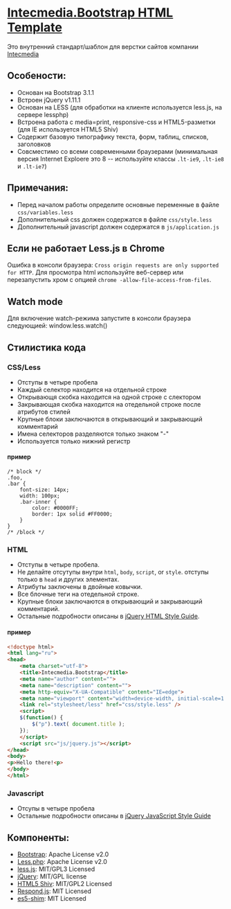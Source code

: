 # [Intecmedia.Bootstrap HTML Template](https://github.com/intecmedia/Intecmedia.Bootstrap)
Это внутренний стандарт/шаблон для верстки сайтов компании [Intecmedia](http://intecmedia.ru)

## Особености:
* Основан на Bootstrap 3.1.1 
* Встроен jQuery v1.11.1
* Основан на LESS (для обработки на клиенте используется less.js, на сервере lessphp)
* Встроена работа с media=print, responsive-css и HTML5-разметки (для IE используется HTML5 Shiv)
* Содержит базовую типографику текста, форм, таблиц, списков, заголовков
* Совсместимо со всеми современными браузерами (минимальная версия Internet Exploere это 8 -- используйте классы `.lt-ie9`, `.lt-ie8` и `.lt-ie7`)

## Примечания:
* Перед началом работы определите основные переменные в файле `css/variables.less`
* Дополнительный css должен содержатся в файле `css/style.less`
* Дополнительный javascript должен содержатся в `js/application.js`

## Если не работает Less.js в Chrome
Ошибка в консоли браузера: `Cross origin requests are only supported for HTTP`. 
Для просмотра html используйте веб-сервер или перезапустить хром с опцией `chrome -allow-file-access-from-files`.

## Watch mode
Для включение watch-режима запустите в консоли браузера следующией: window.less.watch()

## Стилистика кода

### CSS/Less
* Отступы в четыре пробела
* Каждый селектор находится на отдельной строке
* Открывающя скобка находится на одной строке с слектором
* Закрывающая скобка находится на отедельной строке после атрибутов стилей
* Крупные блоки заключаются в открывающий и закрывающий комментарий
* Имена селекторов разделяются только знаком "-"
* Используется только нижний регистр

#### пример
```less
/* block */
.foo,
.bar {
    font-size: 14px;  
    width: 100px;  
    .bar-inner {
        color: #0000FF;
        border: 1px solid #FF0000;
    }
}
/* /block */
```

### HTML
* Отступы в четыре пробела.
* Не делайте отсутупы внутри `html`, `body`, `script`, or `style`. отступы только в `head` и других элементах.
* Атрибуты заключены в двойные ковычки.
* Все блочные теги на отедельной строке.
* Крупные блоки заключаются в открывающий и закрывающий комментарий.
* Остальные подробности описаны в [jQuery HTML Style Guide](http://contribute.jquery.org/style-guide/html/).

#### пример
```html
<!doctype html>
<html lang="ru">
<head>
    <meta charset="utf-8">
    <title>Intecmedia.Bootstrap</title>
    <meta name="author" content="">
    <meta name="description" content="">
    <meta http-equiv="X-UA-Compatible" content="IE=edge">
    <meta name="viewport" content="width=device-width, initial-scale=1.0">
    <link rel="stylesheet/less" href="css/style.less" />
    <script>
    $(function() {
        $("p").text( document.title );
    });
    </script>
    <script src="js/jquery.js"></script>
</head>
<body>
<p>Hello there!<p>
</body>
</html>
```

### Javascript
* Отсупы в четыре пробела
* Остальные подробности описаны в [jQuery JavaScript Style Guide](http://contribute.jquery.org/style-guide/js/)


## Компоненты:
* [Bootstrap](http://getbootstrap.com/): Apache License v2.0
* [Less.php](http://lessphp.gpeasy.com): Apache License v2.0
* [less.js](http://lesscss.org ): MIT/GPL3 Licensed
* [jQuery](http://jquery.com/): MIT/GPL license
* [HTML5 Shiv](https://code.google.com/p/html5shiv/): MIT/GPL2 Licensed
* [Respond.js](https://github.com/scottjehl/Respond): MIT Licensed
* [es5-shim](https://github.com/es-shims/es5-shim): MIT Licensed

